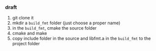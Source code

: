 ### draft

1. git clone it
2. mkdir a `build_fmt` folder (just choose a proper name)
3. in the `build_fmt`, cmake the source folder
4. cmake and make
5. copy include folder in the source and libfmt.a in the `build_fmt` to the project folder

